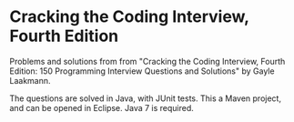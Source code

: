 # Cracking the Coding Interview, Fourth Edition

Problems and solutions from from "Cracking the Coding Interview, Fourth Edition: 150 Programming Interview Questions and Solutions" by Gayle Laakmann.

The questions are solved in Java, with JUnit tests. This a Maven project, and can be opened in Eclipse. Java 7 is required.
